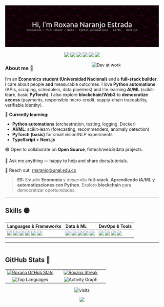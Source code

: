 <!-- ===================== HERO ===================== -->

![Header](./github-header.png)

<p align="center">
  <img src="https://img.shields.io/badge/Python-Automations-7C3AED?style=for-the-badge&logo=python&logoColor=white"/>
  <img src="https://img.shields.io/badge/AI%2FML-scikit--learn%20%7C%20PyTorch-8B5CF6?style=for-the-badge&logo=scikitlearn&logoColor=white"/>
  <img src="https://img.shields.io/badge/TypeScript-Next.js-9333EA?style=for-the-badge&logo=typescript&logoColor=white"/>
  <img src="https://img.shields.io/badge/DB-SQL%20%7C%20NoSQL-6D28D9?style=for-the-badge"/>
  <img src="https://img.shields.io/badge/Docker-5B21B6?style=for-the-badge&logo=docker&logoColor=white"/>
  <img src="https://media3.giphy.com/media/v1.Y2lkPTc5MGI3NjExaXI1cHpyY21mMGV4dHE2N3Y4OXczZDZhdGp2OXhlOGU5bmUzcHBkZCZlcD12MV9pbnRlcm5hbF9naWZfYnlfaWQmY3Q9Zw/jp2KXzsPtoKFG/giphy.gif" width="35" />
</p>

<!-- GIF  -->
<img align="right" width="220" alt="Dev at work"
     src="https://media0.giphy.com/media/v1.Y2lkPTc5MGI3NjExOWhpYzU2MWhxbDZwM2R1OGdoMW9mcHA2d2x5aWJxZ2h5ZXh4YWxhayZlcD12MV9pbnRlcm5hbF9naWZfYnlfaWQmY3Q9Zw/JIX9t2j0ZTN9S/giphy.gif" />

<!-- ===================== ABOUT ===================== -->
### About me 💜
I’m an **Economics student (Universidad Nacional)** and a **full-stack builder**.  
I care about people **and** measurable outcomes. I love **Python automations** (APIs, scraping, schedulers, data pipelines) and I’m learning **AI/ML** (scikit-learn, basic **PyTorch**). I also explore **blockchain/Web3** to **democratize access** (payments, responsible micro-credit, supply-chain traceability, verifiable identity).

 💜 **Currently learning:**
  - **Python automations** (orchestration, testing, logging, Docker)
  - **AI/ML**: scikit-learn (forecasting, recommenders, anomaly detection)
  - **PyTorch (basic)** for small vision/NLP experiments
  - **TypeScript + Next.js**

 🟣 Open to collaborate on **Open Source**, fintech/web3/data projects.
 
 🔮 Ask me anything — happy to help and share docs/tutorials.
 
 💜 Reach out: <a href="mailto:rnaranjo@unal.edu.co">rnaranjo@unal.edu.co</a>

> **ES:** Estudio **Economía** y desarrollo **full-stack**. **Aprendiendo IA/ML y automatizaciones con Python**. Exploro **blockchain** para democratizar oportunidades. 

---

<!-- ===================== SKILLS  ===================== -->
## Skills 🟣
<table>
  <thead>
    <tr>
      <th align="left">Languages & Frameworks</th>
      <th align="left">Data & ML</th>
      <th align="left">DevOps & Tools</th>
    </tr>
  </thead>
  <tbody>
    <tr>
      <td>
        <img src="https://img.shields.io/badge/HTML5-7C3AED?style=for-the-badge&logo=html5&logoColor=white">
        <img src="https://img.shields.io/badge/CSS3-6D28D9?style=for-the-badge&logo=css3&logoColor=white">
        <img src="https://img.shields.io/badge/JavaScript-8B5CF6?style=for-the-badge&logo=javascript&logoColor=white">
        <img src="https://img.shields.io/badge/TypeScript-9333EA?style=for-the-badge&logo=typescript&logoColor=white">
        <img src="https://img.shields.io/badge/Next.js-5B21B6?style=for-the-badge&logo=nextdotjs&logoColor=white">
        <img src="https://img.shields.io/badge/Python-7E22CE?style=for-the-badge&logo=python&logoColor=white">
      </td>
      <td>
        <img src="https://img.shields.io/badge/SQL-6D28D9?style=for-the-badge&logo=postgresql&logoColor=white">
        <img src="https://img.shields.io/badge/NoSQL-7C3AED?style=for-the-badge&logo=mongodb&logoColor=white">
        <img src="https://img.shields.io/badge/scikit--learn-8B5CF6?style=for-the-badge&logo=scikitlearn&logoColor=white">
        <img src="https://img.shields.io/badge/PyTorch-9333EA?style=for-the-badge&logo=pytorch&logoColor=white">
        <img src="https://img.shields.io/badge/Pandas-5B21B6?style=for-the-badge&logo=pandas&logoColor=white">
      </td>
      <td>
        <img src="https://img.shields.io/badge/Docker-7C3AED?style=for-the-badge&logo=docker&logoColor=white">
        <img src="https://img.shields.io/badge/FastAPI-8B5CF6?style=for-the-badge&logo=fastapi&logoColor=white">
        <img src="https://img.shields.io/badge/Git-6D28D9?style=for-the-badge&logo=git&logoColor=white">
        <img src="https://img.shields.io/badge/GitHub-5B21B6?style=for-the-badge&logo=github&logoColor=white">
      </td>
    </tr>
  </tbody>
</table>

---

<!-- ===================== PROJECTS ===================== -->
<!--
## Anchor projects
- **python-automations** — APIs/scraping/cron + Docker + CI → *saves hours/week*
- **ml-forecasting-starter** — scikit-learn baseline + **FastAPI** `/predict` + demo
- **portfolio-nextjs** — TS/Next.js landing (Projects, Articles, Contact)
-->

---

<!-- ===================== STATS  ===================== -->
## GitHub Stats 🔮
<table>
  <tr>
    <td align="center" width="50%">
      <a href="https://github.com/roxanaranjoes">
        <img height="165" alt="Roxana GitHub Stats"
             src="https://github-readme-stats.vercel.app/api?username=roxanaranjoes&show_icons=true&theme=tokyonight&hide_border=true&include_all_commits=true&count_private=true&rank_icon=github&custom_title=Roxana%20Naranjo%20—%20GitHub%20Stats"/>
      </a>
    </td>
    <td align="center" width="50%">
      <a href="https://github.com/roxanaranjoes">
        <img height="165" alt="Roxana Streak"
             src="https://streak-stats.demolab.com?user=roxanaranjoes&theme=material-palenight&hide_border=true&date_format=j%20M%5B,%20Y%5D"/>
      </a>
    </td>
  </tr>
  <tr>
    <td align="center" width="50%">
      <img height="165" alt="Top Languages"
           src="https://github-readme-stats.vercel.app/api/top-langs/?username=roxanaranjoes&layout=compact&theme=tokyonight&hide_border=true&langs_count=8"/>
    </td>
    <td align="center" width="50%">
      <img height="165" alt="Activity Graph"
           src="https://github-readme-activity-graph.vercel.app/graph?username=roxanaranjoes&theme=tokyo-night&hide_border=true&custom_title=Activity%20Graph"/>
    </td>
  </tr>
</table>

<!-- ===================== VISITS  ===================== -->
<p align="center">
  <img alt="visits"
       src="https://komarev.com/ghpvc/?username=roxanaranjoes&label=visits&color=8B5CF6&style=flat"/>
</p>

<p align="center">
  <img src="https://readme-typing-svg.herokuapp.com/?font=Fira+Code&duration=3000&pause=1000&color=8B5CF6&center=true&vCenter=true&width=900&lines=Be+the+light+%F0%9F%92%9C.+Build+the+change+%F0%9F%9F%A3.+Bring+others+along+%F0%9F%94%AE" />
</p>








